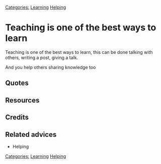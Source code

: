 [Categories:](../Categories/index.md) [Learning](../Categories/Learning.md) [Helping](../Categories/Helping.md)
# Teaching is one of the best ways to learn

Teaching is one of the best ways to learn, this can be done talking with others, writing a post, giving a talk. 

And you help others sharing knowledge too

## Quotes

## Resources

## Credits

## Related advices

- Helping

[Categories:](../Categories/index.md) [Learning](../Categories/Learning.md) [Helping](../Categories/Helping.md)

